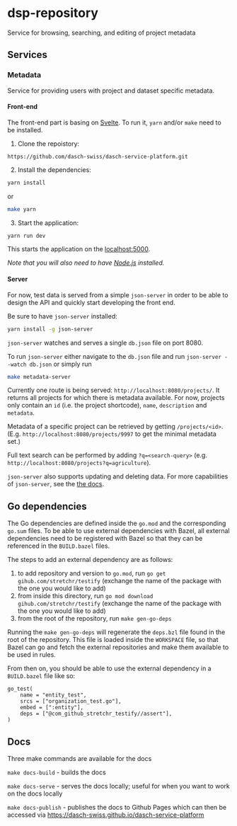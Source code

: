 # dsp-repository
Service for browsing, searching, and editing of project metadata


## Services

### Metadata

Service for providing users with project and dataset specific metadata.

#### Front-end

The front-end part is basing on [Svelte](https://svelte.dev). To run it, `yarn` and/or `make` need to be installed. 

1. Clone the repoistory:

```
https://github.com/dasch-swiss/dasch-service-platform.git
```


2. Install the dependencies:

```bash
yarn install
```

or

```bash
make yarn
```

3. Start the application:

```bash
yarn run dev
```

This starts the application on the [localhost:5000](http://localhost:5000).

*Note that you will also need to have [Node.js](https://nodejs.org) installed.*

#### Server

For now, test data is served from a simple `json-server` in order to be able to design the API and quickly start developing the front end.

Be sure to have `json-server` installed:

```bash
yarn install -g json-server
```

`json-server` watches and serves a single `db.json` file on port 8080.

To run `json-server` either navigate to the `db.json` file and run `json-server --watch db.json` or simply run
```bash
make metadata-server
```

Currently one route is being served: `http://localhost:8080/projects/`. It returns all projects for which there is metadata available. For now, projects only contain an `id` (i.e. the project shortcode), `name`, `description` and `metadata`.

Metadata of a specific project can be retrieved by getting `/projects/<id>`. (E.g. `http://localhost:8080/projects/9997` to get the minimal metadata set.)

Full text search can be performed by adding `?q=<search-query>` (e.g. `http://localhost:8080/projects?q=agriculture`).

`json-server` also supports updating and deleting data. For more capabilities of `json-server`, see the [the docs](https://github.com/typicode/json-server).


## Go dependencies

The Go dependencies are defined inside the `go.mod` and the corresponding `go.sum` files.
To be able to use external dependencies with Bazel, all external dependencies need to be registered with Bazel
so that they can be referenced in the `BUILD.bazel` files.

The steps to add an external dependency are as follows:
1. to add repository and version to `go.mod`, run `go get gihub.com/stretchr/testify`
  (exchange the name of the package with the one you would like to add)
1. from inside this directory, run `go mod download gihub.com/stretchr/testify`
  (exchange the name of the package with the one you would like to add)
1. from the root of the repository, run `make gen-go-deps`

Running the `make gen-go-deps` will regenerate the `deps.bzl` file found
in the root of the repository. This file is loaded inside the `WORKSPACE` file, so that Bazel
can go and fetch the external repositories and make them available to be used in rules.

From then on, you should be able to use the external dependency in a `BUILD.bazel` file like so:

```bazel
go_test(
    name = "entity_test",
    srcs = ["organization_test.go"],
    embed = [":entity"],
    deps = ["@com_github_stretchr_testify//assert"],
)
```

## Docs
Three make commands are available for the docs

`make docs-build` - builds the docs

`make docs-serve` - serves the docs locally; useful for when you want to work on the docs locally

`make docs-publish` - publishes the docs to Github Pages which can then be accessed via https://dasch-swiss.github.io/dasch-service-platform
